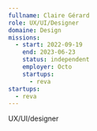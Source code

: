 ```yaml
---
fullname: Claire Gérard
role: UX/UI/Designer
domaine: Design
missions:
  - start: 2022-09-19
    end: 2023-06-23
    status: independent
    employer: Octo
    startups:
      - reva
startups:
  - reva
---
```

UX/UI/designer